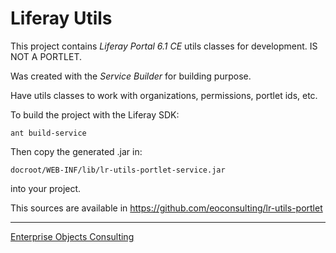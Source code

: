Liferay Utils
=============

This project contains *Liferay Portal 6.1 CE* utils classes for development. IS NOT A PORTLET.

Was created with the _Service Builder_ for building purpose.

Have utils classes to work with organizations, permissions, portlet ids, etc.

To build the project with the Liferay SDK:

    ant build-service

Then copy the generated .jar in:

    docroot/WEB-INF/lib/lr-utils-portlet-service.jar

into your project.

This sources are available in https://github.com/eoconsulting/lr-utils-portlet

__________

[Enterprise Objects Consulting](http://www.eoconsulting.com.ar)
